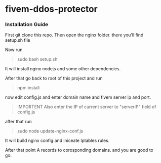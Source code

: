 # fivem-ddos-protector

### Installation Guide

First git clone this repo.
Then open the nginx folder.
there you'll find setup.sh file

Now run
> sudo bash setup.sh

It will install nginx nodejs and some other dependencies.

After that go back to root of this project and run 
> npm install

now edit config.js and enter domain name and fivem server ip and port. 

> IMPORTENT 
Also enter the IP of current server to "serverIP" field of config.js

after that run
> sudo node update-nginx-conf.js

It will build nginx config and iniceate Iptables rules.

After that point A records to corosponding domains. 
and you are good to go.
